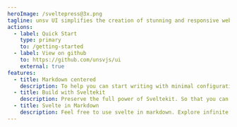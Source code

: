 ```yaml
---
heroImage: /sveltepress@3x.png
tagline: unsv UI simplifies the creation of stunning and responsive web applications with its comprehensive collection of fully styled and customizable UI components designed for Svelte.
actions:
  - label: Quick Start
    type: primary
    to: /getting-started
  - label: View on github
    to: https://github.com/unsvjs/ui
    external: true
features:
  - title: Markdown centered
    description: To help you can start writing with minimal configuration
  - title: Build with Sveltekit
    description: Preserve the full power of Sveltekit. So that you can do more than SSG
  - title: Svelte in Markdown
    description: Feel free to use svelte in markdown. Explore infinite possibilities.
---
```

